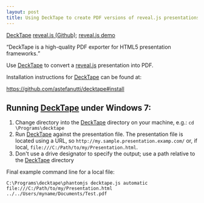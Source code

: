 ```yaml
---
layout: post
title: Using DeckTape to create PDF versions of reveal.js presentations
---
```


[DeckTape](https://github.com/astefanutti/decktape)
[reveal.js (Github)](https://github.com/hakimel/reveal.js/); [reveal.js demo](http://lab.hakim.se/reveal-js/#/)

<q cite="https://github.com/astefanutti/decktape">DeckTape is a high-quality PDF exporter for HTML5 presentation frameworks.</q>

Use [DeckTape](https://github.com/astefanutti/decktape) to convert a [reveal.js](https://github.com/hakimel/reveal.js/) presentation into PDF.

Installation instructions for [DeckTape](https://github.com/astefanutti/decktape) can be found at:

https://github.com/astefanutti/decktape#install

## Running [DeckTape](https://github.com/astefanutti/decktape) under Windows 7:

1. Change directory into the [DeckTape](https://github.com/astefanutti/decktape) directory on your machine, e.g.:
   `cd \Programs\decktape`
2. Run [DeckTape](https://github.com/astefanutti/decktape) against the presentation file.  The presentation file is located using a URL, so `http://my.sample.presentation.examp.com/` or, if local, `file:///C:/Path/to/my/Presentation.html`.
3. Don't use a drive designator to specify the output; use a path relative to the [DeckTape](https://github.com/astefanutti/decktape) directory

Final example command line for a local file:

`C:\Programs\decktape\phantomjs decktape.js automatic file:///C:/Path/to/my/Presentation.html ../../Users/myname/Documents/Test.pdf`
